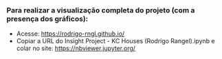 ### Para realizar a visualização completa do projeto (com a presença dos gráficos):
* Acesse: https://rodrigo-rngl.github.io/
* Copiar a URL do Insight Project - KC Houses (Rodrigo Rangel).ipynb e colar no site: https://nbviewer.jupyter.org/
